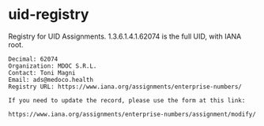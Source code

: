 # uid-registry

Registry for UID Assignments. 1.3.6.1.4.1.62074	is the full UID, with IANA root.

```
Decimal: 62074
Organization: MDOC S.R.L.
Contact: Toni Magni
Email: ads@medoco.health
Registry URL: https://www.iana.org/assignments/enterprise-numbers/

If you need to update the record, please use the form at this link:

https://www.iana.org/assignments/enterprise-numbers/assignment/modify/
```
